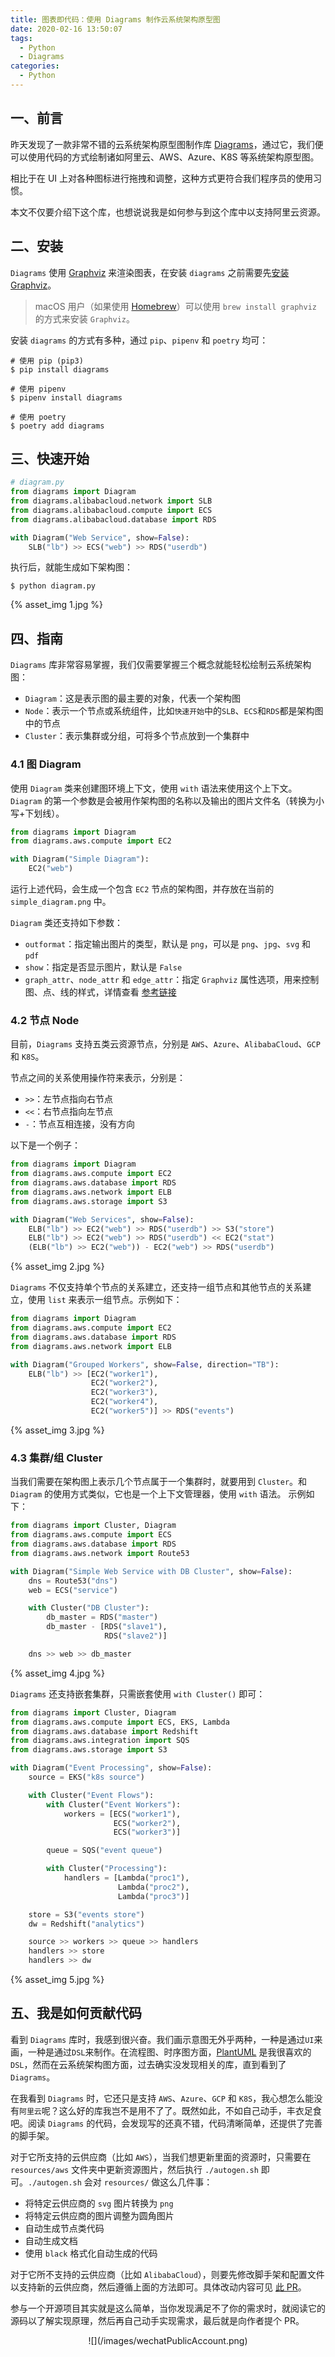 ```yaml
---
title: 图表即代码：使用 Diagrams 制作云系统架构原型图
date: 2020-02-16 13:50:07
tags:
  - Python
  - Diagrams
categories:
  - Python
---
```


## 一、前言

昨天发现了一款非常不错的云系统架构原型图制作库 [Diagrams](https://github.com/mingrammer/diagrams "Diagrams")，通过它，我们便可以使用代码的方式绘制诸如阿里云、AWS、Azure、K8S 等系统架构原型图。

相比于在 UI 上对各种图标进行拖拽和调整，这种方式更符合我们程序员的使用习惯。

本文不仅要介绍下这个库，也想说说我是如何参与到这个库中以支持阿里云资源。

## 二、安装

`Diagrams` 使用 [Graphviz](https://www.graphviz.org/ "Graphviz") 来渲染图表，在安装 `diagrams` 之前需要先[安装 Graphviz](https://graphviz.gitlab.io/download/ "安装 Graphviz")。

> macOS 用户（如果使用 [Homebrew](https://brew.sh/)）可以使用 `brew install graphviz` 的方式来安装 `Graphviz`。

安装 `diagrams` 的方式有多种，通过 `pip`、`pipenv` 和 `poetry` 均可：

```shell script
# 使用 pip (pip3)
$ pip install diagrams

# 使用 pipenv
$ pipenv install diagrams

# 使用 poetry
$ poetry add diagrams
```

<!--more-->

## 三、快速开始

```python
# diagram.py
from diagrams import Diagram
from diagrams.alibabacloud.network import SLB
from diagrams.alibabacloud.compute import ECS
from diagrams.alibabacloud.database import RDS

with Diagram("Web Service", show=False):
    SLB("lb") >> ECS("web") >> RDS("userdb")
```

执行后，就能生成如下架构图：

```shell script
$ python diagram.py
```

{% asset_img 1.jpg %}

## 四、指南

`Diagrams` 库非常容易掌握，我们仅需要掌握三个概念就能轻松绘制云系统架构图：

- `Diagram`：这是表示图的最主要的对象，代表一个架构图
- `Node`：表示一个节点或系统组件，比如`快速开始`中的`SLB`、`ECS`和`RDS`都是架构图中的节点
- `Cluster`：表示集群或分组，可将多个节点放到一个集群中

### 4.1 图 Diagram

使用 `Diagram` 类来创建图环境上下文，使用 `with` 语法来使用这个上下文。`Diagram` 的第一个参数是会被用作架构图的名称以及输出的图片文件名（转换为小写+下划线）。

```python
from diagrams import Diagram
from diagrams.aws.compute import EC2

with Diagram("Simple Diagram"):
    EC2("web")
```

运行上述代码，会生成一个包含 `EC2` 节点的架构图，并存放在当前的 `simple_diagram.png` 中。

`Diagram` 类还支持如下参数：

- `outformat`：指定输出图片的类型，默认是 `png`，可以是 `png`、`jpg`、`svg` 和 `pdf`
- `show`：指定是否显示图片，默认是 `False`
- `graph_attr`、`node_attr` 和 `edge_attr`：指定 `Graphviz` 属性选项，用来控制图、点、线的样式，详情查看 [参考链接](https://www.graphviz.org/doc/info/attrs.html "参考链接")

### 4.2 节点 Node

目前，`Diagrams` 支持五类云资源节点，分别是 `AWS`、`Azure`、`AlibabaCloud`、`GCP` 和 `K8S`。

节点之间的关系使用操作符来表示，分别是：

- `>>`：左节点指向右节点
- `<<`：右节点指向左节点
- `-`：节点互相连接，没有方向

以下是一个例子：

```python
from diagrams import Diagram
from diagrams.aws.compute import EC2
from diagrams.aws.database import RDS
from diagrams.aws.network import ELB
from diagrams.aws.storage import S3

with Diagram("Web Services", show=False):
    ELB("lb") >> EC2("web") >> RDS("userdb") >> S3("store")
    ELB("lb") >> EC2("web") >> RDS("userdb") << EC2("stat")
    (ELB("lb") >> EC2("web")) - EC2("web") >> RDS("userdb")
```

{% asset_img 2.jpg %}

`Diagrams` 不仅支持单个节点的关系建立，还支持一组节点和其他节点的关系建立，使用 `list` 来表示一组节点。示例如下：

```python
from diagrams import Diagram
from diagrams.aws.compute import EC2
from diagrams.aws.database import RDS
from diagrams.aws.network import ELB

with Diagram("Grouped Workers", show=False, direction="TB"):
    ELB("lb") >> [EC2("worker1"),
                  EC2("worker2"),
                  EC2("worker3"),
                  EC2("worker4"),
                  EC2("worker5")] >> RDS("events")
```

{% asset_img 3.jpg %}

### 4.3 集群/组 Cluster

当我们需要在架构图上表示几个节点属于一个集群时，就要用到 `Cluster`。和 `Diagram` 的使用方式类似，它也是一个上下文管理器，使用 `with` 语法。
示例如下：

```python
from diagrams import Cluster, Diagram
from diagrams.aws.compute import ECS
from diagrams.aws.database import RDS
from diagrams.aws.network import Route53

with Diagram("Simple Web Service with DB Cluster", show=False):
    dns = Route53("dns")
    web = ECS("service")

    with Cluster("DB Cluster"):
        db_master = RDS("master")
        db_master - [RDS("slave1"),
                     RDS("slave2")]

    dns >> web >> db_master
```

{% asset_img 4.jpg %}

`Diagrams` 还支持嵌套集群，只需嵌套使用 `with Cluster()` 即可：

```python
from diagrams import Cluster, Diagram
from diagrams.aws.compute import ECS, EKS, Lambda
from diagrams.aws.database import Redshift
from diagrams.aws.integration import SQS
from diagrams.aws.storage import S3

with Diagram("Event Processing", show=False):
    source = EKS("k8s source")

    with Cluster("Event Flows"):
        with Cluster("Event Workers"):
            workers = [ECS("worker1"),
                       ECS("worker2"),
                       ECS("worker3")]

        queue = SQS("event queue")

        with Cluster("Processing"):
            handlers = [Lambda("proc1"),
                        Lambda("proc2"),
                        Lambda("proc3")]

    store = S3("events store")
    dw = Redshift("analytics")

    source >> workers >> queue >> handlers
    handlers >> store
    handlers >> dw
```

{% asset_img 5.jpg %}

## 五、我是如何贡献代码

看到 `Diagrams` 库时，我感到很兴奋。我们画示意图无外乎两种，一种是通过`UI`来画，一种是通过`DSL`来制作。在流程图、时序图方面，[PlantUML](https://plantuml.com/zh/ "PlantUML") 是我很喜欢的 `DSL`，然而在云系统架构图方面，过去确实没发现相关的库，直到看到了 `Diagrams`。

在我看到 `Diagrams` 时，它还只是支持 `AWS`、`Azure`、`GCP` 和 `K8S`，我心想怎么能没有`阿里云`呢？这么好的库我岂不是用不了了。既然如此，不如自己动手，丰衣足食吧。阅读 `Diagrams` 的代码，会发现写的还真不错，代码清晰简单，还提供了完善的脚手架。

对于它所支持的云供应商（比如 `AWS`），当我们想更新里面的资源时，只需要在 `resources/aws` 文件夹中更新资源图片，然后执行 `./autogen.sh` 即可。`./autogen.sh` 会对 `resources/` 做这么几件事：

- 将特定云供应商的 `svg` 图片转换为 `png`
- 将特定云供应商的图片调整为圆角图片
- 自动生成节点类代码
- 自动生成文档
- 使用 `black` 格式化自动生成的代码

对于它所不支持的云供应商（比如 `AlibabaCloud`），则要先修改脚手架和配置文件以支持新的云供应商，然后遵循上面的方法即可。具体改动内容可见 [此 PR](https://github.com/mingrammer/diagrams/pull/19 "Diagrams 支持阿里云 PR")。

参与一个开源项目其实就是这么简单，当你发现满足不了你的需求时，就阅读它的源码以了解实现原理，然后再自己动手实现需求，最后就是向作者提个 PR。

<div align=center>
![](/images/wechatPublicAccount.png)
</div>
